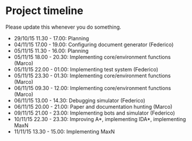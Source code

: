 # Project timeline
Please update this whenever you do something.

* 29/10/15 11.30 - 17.00: Planning
* 04/11/15 17.00 - 19.00: Configuring document generator (Federico)
* 05/11/15 11.30 - 16.00: Planning
* 05/11/15 18.00 - 20.30: Implementing core/environment functions (Marco)
* 05/11/15 22.00 - 01.00: Implementing test system (Federico)
* 05/11/15 23.30 - 01.30: Implementing core/environment functions (Marco)
* 06/11/15 09.30 - 12.00: Implementing core/environment functions (Marco)
* 06/11/15 13.00 - 14.30: Debugging simulator (Federico)
* 06/11/15 20.00 - 21.00: Paper and documentation hunting (Marco)
* 09/11/15 21.00 - 23.00: Implementing bots and simulator (Federico)
* 10/11/15 22.30 - 23.30: Improving A*, implementing IDA*, implementing MaxN
* 11/11/15 13.30 - 15.00: Implementing MaxN
